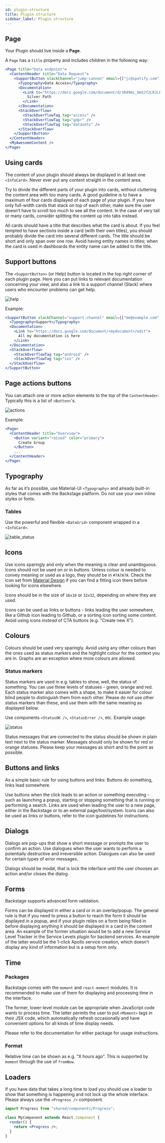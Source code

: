 ```yaml
---
id: plugin-structure
title: Plugin structure
sidebar_label: Plugin structure
---
```


## Page

Your Plugin should live inside a **Page**.

A `Page` has a `title` property and includes children in the following way:

```jsx
<Page title="Data endpoint">
  <ContentHeader title="Data Request">
    <SupportButton slackChannel="jump-cannon" email={["jc@spotify.com"]}>
      <Typography>Data Access</Typography>
      <Documentation>
        <Link to="https://docs.google.com/document/d/1R496L_8mSJf2LRJLFsnLxCwt_XIe51lHSpUfTRxaMV4/edit?usp=sharing">
          Silver Path
        </Link>
      </Documentation>
      <StackOverflow>
        <StackOverflowTag tag="access" />
        <StackOverflowTag tag="gdpr" />
        <StackOverflowTag tag="datasets" />
      </StackOverflow>
    </SupportButton>
  </ContentHeader>
  <MyAwesomeContent />
</Page>
```

## Using cards

The content of your plugin should always be displayed in at least one `<InfoCard>`. Never ever put any content straight in the content area.

Try to divide the different parts of your plugin into cards, without cluttering the content area with too many cards. A good guideline is to have a maximum of four cards displayed of each page of your plugin. If you have only full-width cards that stack on top of each other, make sure the user doesn’t have to scroll too much to see all the content. In the case of very tall or many cards, consider splitting the content up into tabs instead.

All cards should have a title that describes what the card is about. If you feel tempted to have sections inside a card (with their own titles), you should probably divide the card into several different cards. The title should be short and only span over one row. Avoid having entity names in titles; when the card is used in dashboards the entity name can be added to the title.

## Support buttons

The `<SupportButton>` (or Help) button is located in the top right corner of each plugin page. Here you can put links to relevant documentation concerning your view, and also a link to a support channel (Slack) where users who encounter problems can get help.

![help](assets/help.png)

Example:

```jsx
<SupportButton slackChannel="support-channel" email={["me@example.com"]}>
  <Typography>Support</Typography>
  <Documentation>
    <Link to="https://docs.google.com/document/<mydocument>/edit">
      All my documentation is here
    </Link>
  </Documentation>
  <StackOverflow>
    <StackOverflowTag tag="android" />
    <StackOverflowTag tag="ios" />
  </StackOverflow>
</SupportButton>
```

## Page actions buttons

You can attach one or more action elements to the top of the `ContentHeader`. Typically this is a list of `<Button>`'s.

![actions](assets/actions.png)

Example:

```jsx
<Page>
  <ContentHeader title="Overview">
    <Button variant="raised" color="primary">
      Create Group
    </Button>
    ...
  </ContentHeader>
</Page>
```

## Typography

As far as it’s possible, use Material-UI `<Typography>` and already built-in styles that comes with the Backstage platform. Do not use your own inline styles or fonts.

### Tables

Use the powerful and flexible `<DataGrid>` component wrapped in a `<InfoCard>`.

![table_status](assets/table_status.png)

## Icons

Use icons sparingly and only when the meaning is clear and unambiguous. Icons should not be used on or in buttons. Unless colour is needed to convey meaning or used as a logo, they should be in `#7A7A7A`. Check the icon set from [Material Design](https://material.io/tools/icons/?style=baseline) if you can find a fitting icon there before looking for icons elsewhere.

Icons should be in the size of `16x16` or `32x32`, depending on where they are used.

Icons can be used as links or buttons - links leading the user somewhere, like a Github icon leading to Github, or a sorting icon sorting some content. Avoid using icons _instead_ of CTA buttons (e.g. “Create new X”).

## Colours

Colours should be used very sparingly. Avoid using any other colours than the ones used as status markers and the highlight colour for the context you are in. Graphs are an exception where more colours are allowed.

### Status markers

Status markers are used in e.g. tables to show, well, the status of something. You can use three levels of statuses - green, orange and red. Each status marker also comes with a shape, to make it easier for colour blind people to distinguish them from each other. Please do not use other status markers than these, and use them with the same meaning as displayed below.

Use components `<StatusOK />`, `<StatusError />`, etc. Example usage:

![status](assets/status.png)

Status messages that are connected to the status should be shown in plain text next to the status marker. Messages should only be shown for red or orange statuses. Please keep your messages as short and to the point as possible.

## Buttons and links

As a simple basic rule for using buttons and links: Buttons do something, links lead somewhere.

Use buttons when the click leads to an action or something executing - such as launching a popup, starting or stopping something that is running or performing a search. Links are used when leading the user to a new page, either in the Backstage or to an external page/tool/system. Icons can also be used as links or buttons, refer to the icon guidelines for instructions.

## Dialogs

Dialogs are pop-ups that show a short message or prompts the user to confirm an action. Use dialogues when the user wants to perform a potentially destructive and irreversible action. Dialogues can also be used for certain types of error messages.

Dialogs should be modal, that is lock the interface until the user chooses an action and/or closes the dialog.

## Forms

Backstage supports advanced form validation.

Forms can be displayed in either a card or in an overlay/popup. The general rule is that if you need to press a button to reach the form it should be displayed in a popup, and if your plugin relies on a form being filled in before displaying anything it should be displayed in a card in the content area. An example of the former situation would be to add a new Service Level Tracker in the Service Levels plugin for backend services. An example of the latter would be the 1-click Apollo service creation, which doesn’t display any kind of information but is a setup form only.

## Time

### Packages

Backstage comes with the `moment` and `react-moment` modules. It is recommended to make use of them for displaying and processing time in the interface.

The former, lower-level module can be appropriate when JavaScript code wants to process time. The latter permits the user to put `<Moment>` tags in their JSX code, which automatically refresh occasionally and have convenient options for all kinds of time display needs.

Please refer to the documentation for either package for usage instructions.

### Format

Relative time can be shown as e.g. “X hours ago”. This is supported by `moment` through the use of `fromNow`.

## Loaders

If you have data that takes a long time to load you should use a loader to show that something is happening and not lock up the whole interface. Please always use the `<Progress />` component.

```jsx
import Progress from "shared/components/Progress";

class MyComponent extends React.Component {
  render() {
    return <Progress />;
  }
}
```
